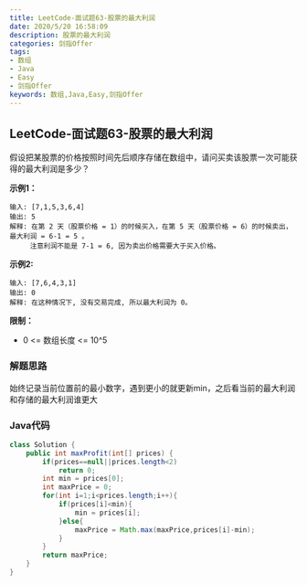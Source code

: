 ```yaml
---
title: LeetCode-面试题63-股票的最大利润
date: 2020/5/20 16:58:09
description: 股票的最大利润
categories: 剑指Offer
tags:
- 数组
- Java
- Easy
- 剑指Offer
keywords: 数组,Java,Easy,剑指Offer
---
```


## LeetCode-面试题63-股票的最大利润

假设把某股票的价格按照时间先后顺序存储在数组中，请问买卖该股票一次可能获得的最大利润是多少？

 <!--more-->

**示例1：**

```
输入: [7,1,5,3,6,4]
输出: 5
解释: 在第 2 天（股票价格 = 1）的时候买入，在第 5 天（股票价格 = 6）的时候卖出，最大利润 = 6-1 = 5 。
     注意利润不能是 7-1 = 6, 因为卖出价格需要大于买入价格。
```

**示例2:**

```
输入: [7,6,4,3,1]
输出: 0
解释: 在这种情况下, 没有交易完成, 所以最大利润为 0。
```

**限制：**

- 0 <= 数组长度 <= 10^5

### 解题思路

始终记录当前位置前的最小数字，遇到更小的就更新min，之后看当前的最大利润和存储的最大利润谁更大

### Java代码

```java
class Solution {
    public int maxProfit(int[] prices) {
        if(prices==null||prices.length<2)
            return 0;
        int min = prices[0];
        int maxPrice = 0;
        for(int i=1;i<prices.length;i++){
            if(prices[i]<min){
                min = prices[i];
            }else{
                maxPrice = Math.max(maxPrice,prices[i]-min);
            }
        }
        return maxPrice;
    }
}
```

